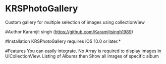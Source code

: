 # KRSPhotoGallery
Custom gallery for multiple selection of images using collectionView

#Author
Karamjit singh (https://github.com/Karamjitsingh1989)

#Installation
KRSPhotoGallery requires iOS 10.0 or later.*

#Features
You can easily integrate.
No Array is required to display images in UICollectionView.
Listing of Albums then Show all images of specific album

